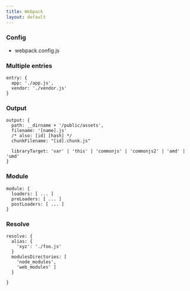 ```yaml
---
title: Webpack
layout: default
---
```


### Config

* webpack.config.js

### Multiple entries

    entry: {
      app: './app.js',
      vendor: './vendor.js'
    }

### Output

    output: {
      path: __dirname + '/public/assets',
      filename: '[name].js'
      /* also: [id] [hash] */
      chunkFilename: "[id].chunk.js"

      libraryTarget: 'var' | 'this' | 'commonjs' | 'commonjs2' | 'amd' | 'umd'
    }

### Module

    module: {
      loaders: [ ... ]
      preLoaders: [ ... ]
      postLoaders: [ ... ]
    }

### Resolve

    resolve: {
      alias: {
        'xyz': './foo.js'
      }
      modulesDirectories: [
        'node_modules',
        'web_modules' ]
      }

    }

